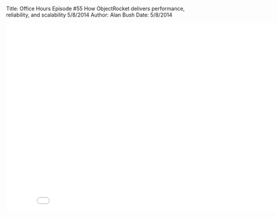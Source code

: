 Title: Office Hours Episode #55 How ObjectRocket delivers performance, reliability, and scalability 5/8/2014
Author: Alan Bush
Date: 5/8/2014

<div class="video-container"><iframe width="854" height="510" src="//www.youtube.com/embed/TapJAd0dpnY" frameborder="0" allowfullscreen></iframe></div>
